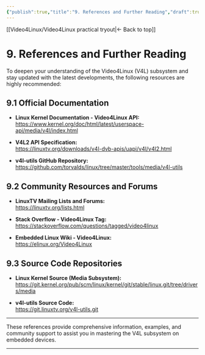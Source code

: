 ```yaml
---
{"publish":true,"title":"9. References and Further Reading","draft":true,"created":"2025-07-07","modified":"2025-07-07","cssclasses":""}
---
```



[[Video4Linux/Video4Linux practical tryout\|<- Back to top]]

# 9. References and Further Reading

To deepen your understanding of the Video4Linux (V4L) subsystem and stay updated with the latest developments, the following resources are highly recommended:

## 9.1 Official Documentation

- **Linux Kernel Documentation - Video4Linux API:**  
  https://www.kernel.org/doc/html/latest/userspace-api/media/v4l/index.html

- **V4L2 API Specification:**  
  https://linuxtv.org/downloads/v4l-dvb-apis/uapi/v4l/v4l2.html

- **v4l-utils GitHub Repository:**  
  https://github.com/torvalds/linux/tree/master/tools/media/v4l-utils

## 9.2 Community Resources and Forums

- **LinuxTV Mailing Lists and Forums:**  
  https://linuxtv.org/lists.html

- **Stack Overflow - Video4Linux Tag:**  
  https://stackoverflow.com/questions/tagged/video4linux

- **Embedded Linux Wiki - Video4Linux:**  
  https://elinux.org/Video4Linux

## 9.3 Source Code Repositories

- **Linux Kernel Source (Media Subsystem):**  
  https://git.kernel.org/pub/scm/linux/kernel/git/stable/linux.git/tree/drivers/media

- **v4l-utils Source Code:**  
  https://git.linuxtv.org/v4l-utils.git

---

These references provide comprehensive information, examples, and community support to assist you in mastering the V4L subsystem on embedded devices.

---